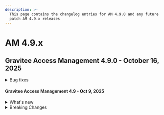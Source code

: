 ```yaml
---
description: >-
  This page contains the changelog entries for AM 4.9.0 and any future minor or
  patch AM 4.9.x releases
---
```


# AM 4.9.x

## Gravitee Access Management 4.9.0 - October 16, 2025

<details>

<summary>Bug fixes</summary>

**Gateway**

* France Connect V2 - Review wording of error message [#10738](https://github.com/gravitee-io/issues/issues/10738)
* Enhance idp plugin redeployment to avoid downtime [#10778](https://github.com/gravitee-io/issues/issues/10778)
* Am Is Creating Discrepancies With the Issuer Claim (`iss`) in Generated Access Tokens [#10779](https://github.com/gravitee-io/issues/issues/10779)
* NullPointerException upon first login with password expiration [#10780](https://github.com/gravitee-io/issues/issues/10780)

**Management API**

* Sanitize the redirect_uri to avoid empty segment when cockpit try to connect on the console [#10805](https://github.com/gravitee-io/issues/issues/10805)
* AM Upgrader are failing with list of mongo servers [#10850](https://github.com/gravitee-io/issues/issues/10850)
* Secrets for old applications can't be renewed [#10871](https://github.com/gravitee-io/issues/issues/10871)
* Regression in the way DataPlanes are loaded in the MAPI [#10883](https://github.com/gravitee-io/issues/issues/10883)
* API client Authentication Breakes after Upgrade to 4.8.8 [#10887](https://github.com/gravitee-io/issues/issues/10887)
* ApplicationClientSecretsUpgrader doesn't manage properly secret algorithm [#10890](https://github.com/gravitee-io/issues/issues/10890)



**Other**

* Extension Grant - Allow using a JWKS URL to retrieve public keys [#10687](https://github.com/gravitee-io/issues/issues/10687)
* [Perf] Reduce the number of threads with MongoDB Backend [#10713](https://github.com/gravitee-io/issues/issues/10713)
* Introduce common connection pool for MongoIDP [#10719](https://github.com/gravitee-io/issues/issues/10719)
* FreeMarker template error [#10722](https://github.com/gravitee-io/issues/issues/10722)
* Incorrect audit log file formatting [#10757](https://github.com/gravitee-io/issues/issues/10757)
* Closing LDAP connections properly  [#10769](https://github.com/gravitee-io/issues/issues/10769)
* Replace Bitnami Mongo [#10789](https://github.com/gravitee-io/issues/issues/10789)
* Issue AM update [#10801](https://github.com/gravitee-io/issues/issues/10801)
* Error searching for users in the UI [#10808](https://github.com/gravitee-io/issues/issues/10808)
* AWS HSM Certificate Plugin logs remain at DEBUG level despite global INFO configuration, and Helm chart indentation/mapping issue for extraLoggers. [#10824](https://github.com/gravitee-io/issues/issues/10824)
* Limit the batchSize on Mongo Reporter request [#10846](https://github.com/gravitee-io/issues/issues/10846)
* Add helm.sh/chart to pod template annotations [#10849](https://github.com/gravitee-io/issues/issues/10849)
* User registration completion UI widget is broken [#10865](https://github.com/gravitee-io/issues/issues/10865)
* Conversion session.timeout for helm value incorrect [#10867](https://github.com/gravitee-io/issues/issues/10867)
* Improve logging in EnrichAuthFlowPolicy [#10875](https://github.com/gravitee-io/issues/issues/10875)
* Avoid useless VertxHttpRequest creation [#10877](https://github.com/gravitee-io/issues/issues/10877)
* Make datasource configurable using helm values [#10884](https://github.com/gravitee-io/issues/issues/10884)

</details>


#### Gravitee Access Management 4.9 - Oct 9, 2025 <a href="#gravitee-access-management-4.8" id="gravitee-access-management-4.8"></a>

<details>

<summary>What's new</summary>

## OpenID provider improvement

The [OpenID identity provider ](../../guides/identity-providers/social-identity-providers/openid-connect.md)has been updated to support the `application/jwt` content type at the [UserInfo Endpoint](https://openid.net/specs/openid-connect-core-1_0.html#UserInfoResponse).&#x20;

The system accepts only signed JWT tokens. Signature validation is handled by the [Public Key Resolver](../../guides/identity-providers/social-identity-providers/openid-connect.md#public-key-resolver) defined in the provider's configuration.

## Support schema with PostgreSQL backend

You can now specify the [schema](https://www.postgresql.org/docs/current/ddl-schemas.html) when Access Management is configured with a PostgreSQL backend. For more information, see the [repositories](../../getting-started/configuration/configure-repositories.md#jdbc) section.

## Rate Limit policy

Access Management now offers a Rate Limit policy that is functionally identical to the Rate Limit policy in API Management. You can use Gravitee Expression Language to enforce a limit per client ID.

## Audit logs

A new audit log is generated for multi-factor authentication (MFA). When a user selects the "remember device" option during the MFA challenge phase, an MFA\_REMEMBER\_DEVICE audit [event](../../guides/audit-trail.md#event-types) is created.

The improved MongoDB audit log implementation now uses secondary nodes for search requests. This behavior is [configurable](../../getting-started/configuration/configure-reporters.md#mongodb-reporter) in the `gravitee.yaml` of the Management API.

The [File Reporter](../../getting-started/configuration/configure-reporters.md#file-reporter) implementation now provides a retention duration for files. This retention time can be configured at the platform level using the `gravitee.yml` file, or directly in the UI per reporter instance.

## Extension Grant improvement

The [Extension Grant](../../guides/auth-protocols/oauth-2.0/extension-grants.md) plugin now supports using a JWKS\_URL to retrieve the public key that processes the `assertion` parameter.

## Events Retention

Access Management version 4.9 implements a 90-day retention policy on the events table. To achieve this, a TTL (Time-to-Live) index is created for installations that use a MongoDB backend. For installations that use an RDBMS backend, a purge service runs daily, at 11:00 PM by default.&#x20;

## Prompt password changed when password is expired

A new option is available to require users to reset their passwords after a configurable time period has elapsed since their last reset. Upon successful login, if the password has expired, users are immediately prompted to set a new password before continuing the login flow. See the [force reset password page](../../guides/login/force-reset-password-on-expiration.md) for more details.

</details>

<details>

<summary>Breaking Changes</summary>

### MongoDB search for user profile

Starting with AM versions 4.5.20, 4.6.14, 4.7.8, and 4.8.1, GitHub issue [10573](https://github.com/gravitee-io/issues/issues/10573) was implemented to mitigate performance problems with user search requests on MongoDB. This was achieved by introducing a new option to disable case-insensitive regex search when the SCIM operators `sw`, `ew` or `co` are used.

In version 4.9.0, this option is enabled by default, making MongoDB queries for SCIM and user searches on the Management API case-sensitive. To revert to the previous behavior of case-insensitive searches, you must explicitly configure this option in the `gravitee.yaml` file:

```
legacy:
  mongodb:
    regexCaseInsensitive: true
```

Alternatively, you can specify this option as an environment variable:&#x20;

```
gravitee_legacy_mongodb_regexCaseInsensitive=true
```

### Resource HTTP Factor

The version 4.0 of the resource plugin [gravitee-am-resource-http-factor](https://download.gravitee.io/#graviteeio-ee/am/plugins/resources/gravitee-am-resource-http-factor/) has been released. This version requires AM 4.9.0 or later. The version 3.0 of the resource http factor plugin remains compatible with AM 4.9.0.&#x20;

</details>
